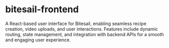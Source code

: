 # bitesail-frontend
A React-based user interface for Bitesail, enabling seamless recipe creation, video uploads, and user interactions. Features include dynamic routing, state management, and integration with backend APIs for a smooth and engaging user experience.
